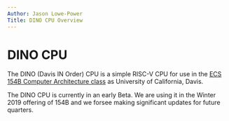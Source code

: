 ```yaml
---
Author: Jason Lowe-Power
Title: DINO CPU Overview
---
```


# DINO CPU

The DINO (Davis IN Order) CPU is a simple RISC-V CPU for use in the [ECS 154B Computer Architecture class](https://github.com/jlpteaching/ECS154B) as University of California, Davis.

The DINO CPU is currently in an early Beta.
We are using it in the Winter 2019 offering of 154B and we forsee making significant updates for future quarters.

